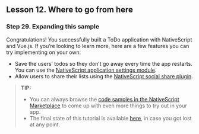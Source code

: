 ## Lesson 12. Where to go from here

### Step 29. Expanding this sample

Congratulations! You successfully built a ToDo application with NativeScript and Vue.js. If you’re looking to learn more, here are a few features you can try implementing on your own:
 
* Save the users’ todos so they don’t go away every time the app restarts. You can use the [NativeScript application settings module](https://docs.nativescript.org/ns-framework-modules/application-settings).
* Allow users to share their lists using the [NativeScript social share plugin](https://market.nativescript.org/plugins/nativescript-social-share).

> **TIP:**
> * You can always browse the [code samples in the NativeScript Marketplace](https://market.nativescript.org/?tab=samples&framework=all_frameworks&category=all_samples) to come up with even more things to try out in your app.
> * The final state of this tutorial is available [here](https://play.nativescript.org/?template=play-vue&id=7hlv5q&v=120), in case you got lost at any point.
